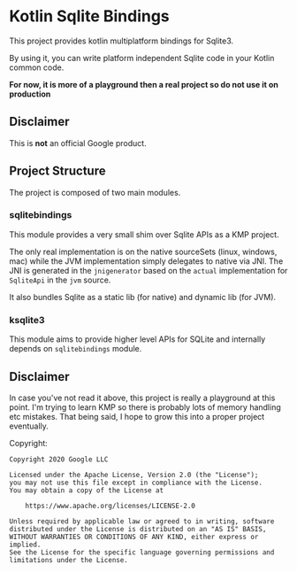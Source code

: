 # Kotlin Sqlite Bindings
This project provides kotlin multiplatform bindings for Sqlite3.

By using it, you can write platform independent Sqlite code in your Kotlin common code.

**For now, it is more of a playground then a real project so do not use it on production**

## Disclaimer
This is **not** an official Google product.

## Project Structure
The project is composed of two main modules.

### sqlitebindings
This module provides a very small shim over Sqlite APIs as a KMP project.

The only real implementation is on the native sourceSets (linux, windows, mac) while the JVM implementation simply
delegates to native via JNI. The JNI is generated in the `jnigenerator` based on the `actual` implementation for `SqliteApi` in the `jvm` source.

It also bundles Sqlite as a static lib (for native) and dynamic lib (for JVM).

### ksqlite3
This module aims to provide higher level APIs for SQLite and internally depends on `sqlitebindings` module.

## Disclaimer
In case you've not read it above, this project is really a playground at this point. I'm trying to learn KMP so there is
probably lots of memory handling etc mistakes. That being said, I hope to grow this into a proper project eventually.

Copyright:

    Copyright 2020 Google LLC

    Licensed under the Apache License, Version 2.0 (the "License");
    you may not use this file except in compliance with the License.
    You may obtain a copy of the License at

        https://www.apache.org/licenses/LICENSE-2.0

    Unless required by applicable law or agreed to in writing, software
    distributed under the License is distributed on an "AS IS" BASIS,
    WITHOUT WARRANTIES OR CONDITIONS OF ANY KIND, either express or implied.
    See the License for the specific language governing permissions and
    limitations under the License.